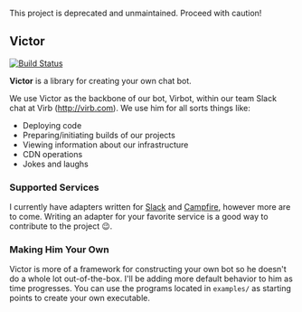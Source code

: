 This project is deprecated and unmaintained. Proceed with caution!

## Victor

[![Build Status](https://travis-ci.org/brettbuddin/victor.png?branch=master)](https://travis-ci.org/brettbuddin/victor)

**Victor** is a library for creating your own chat bot.

We use Victor as the backbone of our bot, Virbot, within our team Slack chat at Virb (http://virb.com). We use him for all sorts things like:

- Deploying code
- Preparing/initiating builds of our projects
- Viewing information about our infrastructure
- CDN operations
- Jokes and laughs

### Supported Services

I currently have adapters written for [Slack](https://slack.com/) and [Campfire](https://campfirenow.com/), however more are to come. Writing an adapter for your favorite service is a good way to contribute to the project :wink:.

### Making Him Your Own

Victor is more of a framework for constructing your own bot so he doesn't do a whole lot out-of-the-box. I'll be adding more default behavior to him as time progresses. You can use the programs located in `examples/` as starting points to create your own executable.
